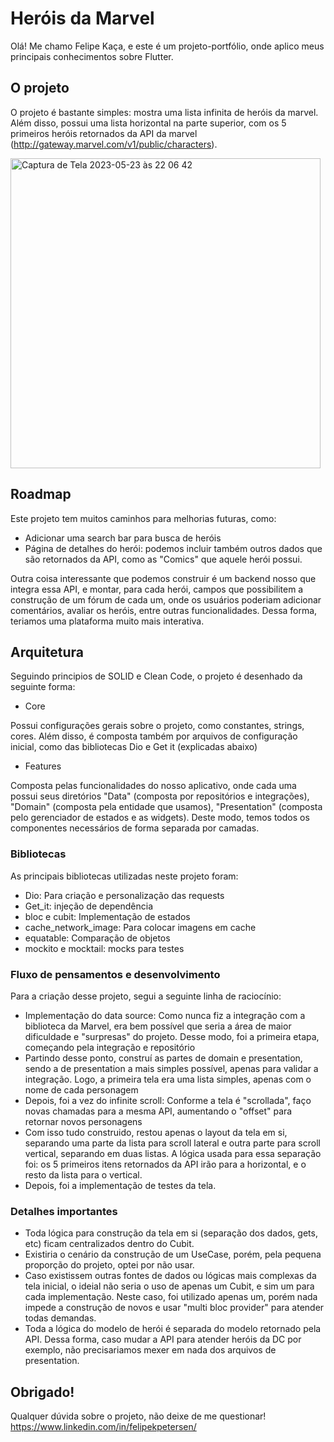 # Heróis da Marvel

Olá! Me chamo Felipe Kaça, e este é um projeto-portfólio, onde aplico meus principais conhecimentos sobre Flutter. 

## O projeto
O projeto é bastante simples: mostra uma lista infinita de heróis da marvel. Além disso, possui uma lista horizontal na parte superior, 
com os 5 primeiros heróis retornados da API da marvel (http://gateway.marvel.com/v1/public/characters).

<img width="496" alt="Captura de Tela 2023-05-23 às 22 06 42" src="https://github.com/felipekpetersen/marvel_list/assets/31223287/88dd982f-7290-4c04-a2dc-aeb5f3c1f31d">

## Roadmap
Este projeto tem muitos caminhos para melhorias futuras, como: 
- Adicionar uma search bar para busca de heróis
- Página de detalhes do herói: podemos incluir também outros dados que são retornados da API, como as "Comics" que aquele herói possui.

Outra coisa interessante que podemos construir é um backend nosso que integra essa API, e montar, para cada herói, campos que possibilitem 
a construção de um fórum de cada um, onde os usuários poderiam adicionar comentários, avaliar os heróis, entre outras funcionalidades. Dessa forma, 
teriamos uma plataforma muito mais interativa. 

## Arquitetura
Seguindo principios de SOLID e Clean Code, o projeto é desenhado da seguinte forma:
- Core

Possui configurações gerais sobre o projeto, como constantes, strings, cores. Além disso, é composta também por arquivos de configuração inicial, como das bibliotecas Dio e Get it (explicadas abaixo)

- Features

Composta pelas funcionalidades do nosso aplicativo, onde cada uma possui seus diretórios "Data" (composta por repositórios e integrações), "Domain" (composta pela entidade que usamos), "Presentation" (composta pelo gerenciador de estados e as widgets).
Deste modo, temos todos os componentes necessários de forma separada por camadas. 

### Bibliotecas 
As principais bibliotecas utilizadas neste projeto foram: 
- Dio: Para criação e personalização das requests
- Get_it: injeção de dependência
- bloc e cubit: Implementação de estados
- cache_network_image: Para colocar imagens em cache
- equatable: Comparação de objetos
- mockito e mocktail: mocks para testes

### Fluxo de pensamentos e desenvolvimento 
Para a criação desse projeto, segui a seguinte linha de raciocínio:
- Implementação do data source: Como nunca fiz a integração com a biblioteca da Marvel, era bem possível que seria a área de maior dificuldade e "surpresas" do projeto. Desse modo, foi a primeira etapa, começando pela integração e repositório
- Partindo desse ponto, construí as partes de domain e presentation, sendo a de presentation a mais simples possível, apenas para validar a integração. Logo, a primeira tela era uma lista simples, apenas com o nome de cada personagem
- Depois, foi a vez do infinite scroll: Conforme a tela é "scrollada", faço novas chamadas para a mesma API, aumentando o "offset" para retornar novos personagens
- Com isso tudo construido, restou apenas o layout da tela em si, separando uma parte da lista para scroll lateral e outra parte para scroll vertical, separando em duas listas. A lógica usada para essa separação foi: os 5 primeiros itens retornados da API irão para a horizontal, e o resto da lista para o vertical. 
- Depois, foi a implementação de testes da tela. 

### Detalhes importantes
- Toda lógica para construção da tela em si (separação dos dados, gets, etc) ficam centralizados dentro do Cubit. 
- Existiria o cenário da construção de um UseCase, porém, pela pequena proporção do projeto, optei por não usar.
- Caso existissem outras fontes de dados ou lógicas mais complexas da tela inicial, o ideial não seria o uso de apenas um Cubit, e sim um para cada implementação. Neste caso, foi utilizado apenas um, porém nada impede a construção de novos e usar "multi bloc provider" para atender todas demandas. 
- Toda a lógica do modelo de herói é separada do modelo retornado pela API. Dessa forma, caso mudar a API para atender heróis da DC por exemplo, não precisariamos mexer em nada dos arquivos de presentation.

## Obrigado!
Qualquer dúvida sobre o projeto, não deixe de me questionar! 
https://www.linkedin.com/in/felipekpetersen/
